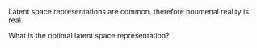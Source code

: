 Latent space representations are common, therefore noumenal reality is real.

What is the optimal latent space representation?

